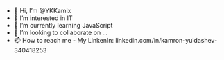 - 👋 Hi, I’m @YKKamix
- 👀 I’m interested in IT
- 🌱 I’m currently learning JavaScript
- 💞️ I’m looking to collaborate on ...
- 📫 How to reach me - My LinkenIn: linkedin.com/in/kamron-yuldashev-340418253

<!---
YKKamix/YKKamix is a ✨ special ✨ repository because its `README.md` (this file) appears on your GitHub profile.
You can click the Preview link to take a look at your changes.
--->

